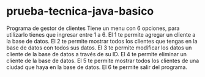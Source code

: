 # prueba-tecnica-java-basico
Programa de gestor de clientes
Tiene un menu con 6 opciones, para utilizarlo tienes que ingresar entre 1 a 6.
El 1 te permite agregar un cliente a la base de datos.
El 2 te permite mostrar todos los clientes que tengas en la base de datos con todos sus datos.
El 3 te permite modificar los datos un cliente de la base de datos a través de su ID.
El 4 te permite eliminar un cliente de la base de datos.
El 5 te permite mostrar todos los clientes de una ciudad que haya en la base de datos.
El 6 te permite salir del programa.
